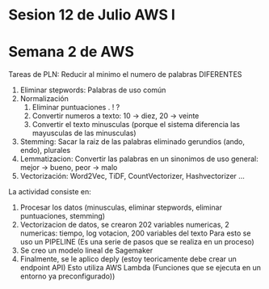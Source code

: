 # Sesion 12 de Julio AWS I

# Semana 2 de AWS

Tareas de PLN: Reducir al minimo el numero de palabras DIFERENTES

1. Eliminar stepwords: Palabras de uso común
2. Normalización
    1. Eliminar puntuaciones . ! ?
    2. Convertir numeros a texto: 10 → diez, 20 → veinte
    3. Convertir el texto minusculas (porque el sistema diferencia las mayusculas de las minusculas)
3. Stemming: Sacar la raiz de las palabras eliminado gerundios (ando, endo), plurales
4. Lemmatizacion: Convertir las palabras en un sinonimos de uso general:  mejor → bueno, peor → malo
5. Vectorización: Word2Vec, TiDF, CountVectorizer, Hashvectorizer …

La actividad consiste en:

1. Procesar los datos (minusculas, eliminar stepwords, eliminar puntuaciones, stemming)
2. Vectorizacion de datos, se crearon 202 variables numericas, 2 numericas: tiempo, log votacion, 200 variables del texto Para esto se uso un PIPELINE (Es una serie de pasos que se realiza en un proceso)
3. Se creo un modelo lineal de Sagemaker
4. Finalmente, se le aplico deply (estoy teoricamente debe crear un endpoint API) Esto utiliza AWS Lambda (Funciones que se ejecuta en un entorno ya preconfigurado))